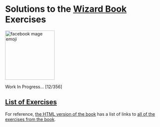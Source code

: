 # Solutions to the [Wizard Book][0] Exercises

<img
  src="https://emojipedia-us.s3.amazonaws.com/thumbs/320/facebook/111/mage_1f9d9.png"
  alt="facebook mage emoji"
  width="160px"
  height="160px"
/>

Work In Progress... [12/356]

## [List of Exercises][2]

For reference, [the HTML version of the book][1] has a list of links to [all
of the exercises from the book][0].

[0]: https://mitpress.mit.edu/sicp/ "SICP Home"
[1]: https://mitpress.mit.edu/sicp/full-text/book/book.html "SICP Book"
[2]: https://mitpress.mit.edu/sicp/full-text/book/book-Z-H-37.html "SICP Exercises"

